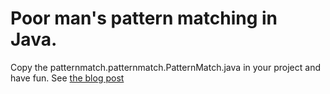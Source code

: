 # Poor man's pattern matching in Java. #

Copy the patternmatch.patternmatch.PatternMatch.java in your project and have fun.
See [the blog post](http://alexsutii.com/2019/09/08/java-pattern-matching/)
